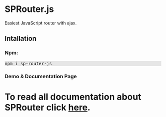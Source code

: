 # SPRouter.js
Easiest JavaScript router with ajax.
<h2>Intallation</h2>

<h3>
    Npm:
</h3>
<pre style="background-color: #e6e6e6 !important;">
npm i sp-router-js
</pre>

<h3>
    Demo & Documentation Page
</h3>

<h1>
    To read all documentation about SPRouter click <a href="http://sprouter.secondpixel.net/" target="_blank">here</a>.
</h1>